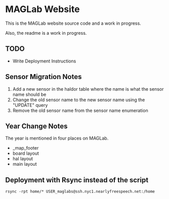 # MAGLab Website
This is the MAGLab website source code and a work in progress.

Also, the readme is a work in progress.

## TODO
* Write Deployment Instructions

## Sensor Migration Notes
1. Add a new sensor in the haldor table where the name is what the sensor name should be
2. Change the old sensor name to the new sensor name using the "UPDATE" query
3. Remove the old sensor name from the sensor name enumeration

## Year Change Notes
The year is mentioned in four places on MAGLab.
* _map_footer
* board layout
* hal layout
* main layout 

## Deployment with Rsync instead of the script

`rsync -rpt home/* USER_maglabs@ssh.nyc1.nearlyfreespeech.net:/home`
